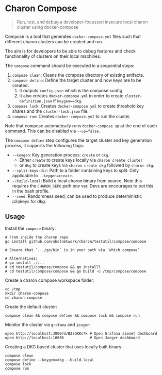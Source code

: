 # Charon Compose

> Run, test, and debug a developer-focussed insecure local charon cluster using docker-compose

Compose is a tool that generates `docker-compose.yml` files such that different charon clusters can be created and run.

The aim is for developers to be able to debug features and check functionality of clusters on their local machines.

The `compose` command should be executed in a sequential steps:
 1. `compose clean`: Cleans the compose directory of existing artifacts.
 1. `compose define`: Define the target cluster and how keys are to be created.
    1. It outputs `config.json` which is the compose config
    1. It also creates `docker-compose.yml` in order to create `cluster-definition.json` if `keygen==dkg`.
 1. `compose lock`: Creates `docker-compose.yml` to create threshold key shares and the `cluster-lock.json` file.
 1. `compose run`: Creates `docker-compose.yml` to run the cluster.

Note that compose automatically runs `docker-compose up` at the end of each command. This can be disabled via `--up=false`.

The `compose define` step configures the target cluster and key generation process, it supports the following flags:
 - `--keygen`: Key generation process: `create` or `dkg`.
   - Either `create` to create keys locally via `charon create cluster`
   - or `dkg` to create keys via `charon create dkg` followed by `charon dkg`.
 - `--split-keys-dir`: Path to a folder containing keys to split. Only applicable to `--keygen=create`.
 - `--build-local`: Build a local charon binary from source. Note this requires the `CHARON_REPO` path env var. Devs are encourages to put this in the bash profile.
 - `--seed`: Randomness seed, can be used to produce deterministic p2pkeys for dkg.

## Usage
Install the `compose` binary:
```
# From inside the charon repo
go install github.com/obolnetwork/charon/testutil/compose/compose

# Ensure that `.../go/bin` is in your path via `which compose`

# Alternatives:
# go install ./...
# cd testutil/compose/compose && go installl .
# cd testutil/compose/compose && go build -o /tmp/compose/compose
```
Create a charon compose workspace folder:
```
cd /tmp
mkdir charon-compose
cd charon-compose
```
Create the default cluster:
```
compose clean && compose define && compose lock && compose run
```
Monitor the cluster via `grafana` and `jeager`:
```
open http://localhost:3000/d/B2zGKKs7k # Open Grafana simnet dashboard
open http://localhost:16686            # Open Jaeger dashboard
```
Creating a DKG based cluster that uses locally built binary:
```
compose clean
compose define --keygen=dkg --build-local
compose lock
compose run
```
